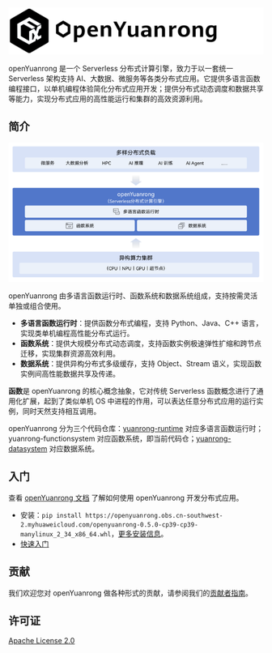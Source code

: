 ![](./docs/images/logo-large.png)

openYuanrong 是一个 Serverless 分布式计算引擎，致力于以一套统一 Serverless 架构支持 AI、大数据、微服务等各类分布式应用。它提供多语言函数编程接口，以单机编程体验简化分布式应用开发；提供分布式动态调度和数据共享等能力，实现分布式应用的高性能运行和集群的高效资源利用。

## 简介

![](./docs/images/introduction.png)

openYuanrong 由多语言函数运行时、函数系统和数据系统组成，支持按需灵活单独或组合使用。

- **多语言函数运行时**：提供函数分布式编程，支持 Python、Java、C++ 语言，实现类单机编程高性能分布式运行。
- **函数系统**：提供大规模分布式动态调度，支持函数实例极速弹性扩缩和跨节点迁移，实现集群资源高效利用。
- **数据系统**：提供异构分布式多级缓存，支持 Object、Stream 语义，实现函数实例间高性能数据共享及传递。

**函数**是 openYuanrong 的核心概念抽象，它对传统 Serverless 函数概念进行了通用化扩展，起到了类似单机 OS 中进程的作用，可以表达任意分布式应用的运行实例，同时天然支持相互调用。

openYuanrong 分为三个代码仓库：[yuanrong-runtime](https://gitee.com/openeuler/yuanrong-runtime) 对应多语言函数运行时；yuanrong-functionsystem 对应函数系统，即当前代码仓；[yuanrong-datasystem](https://gitee.com/openeuler/yuanrong-datasystem) 对应数据系统。

## 入门

查看 [openYuanrong 文档](https://pages.openeuler.openatom.cn/openyuanrong/docs/zh-cn/latest/index.html) 了解如何使用 openYuanrong 开发分布式应用。

- 安装：`pip install https://openyuanrong.obs.cn-southwest-2.myhuaweicloud.com/openyuanrong-0.5.0-cp39-cp39-manylinux_2_34_x86_64.whl`，[更多安装信息](https://pages.openeuler.openatom.cn/openyuanrong/docs/zh-cn/latest/deploy/installation.html)。
- [快速入门](https://pages.openeuler.openatom.cn/openyuanrong/docs/zh-cn/latest/getting_started.html)

## 贡献

我们欢迎您对 openYuanrong 做各种形式的贡献，请参阅我们的[贡献者指南](https://pages.openeuler.openatom.cn/openyuanrong/docs/zh-cn/latest/contributor_guide/index.html)。

## 许可证

[Apache License 2.0](./LICENSE)
